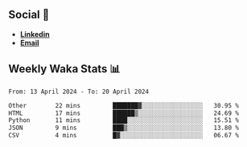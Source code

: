 ## Social 🔗

- [**Linkedin**](https://www.linkedin.com/in/trevorward001/)
- **<a href="mailto:trevorward001@gmail.com">Email<a>**

## Weekly Waka Stats 📊
<!--START_SECTION:waka-->

```txt
From: 13 April 2024 - To: 20 April 2024

Other        22 mins         ███████▓░░░░░░░░░░░░░░░░░   30.95 %
HTML         17 mins         ██████▒░░░░░░░░░░░░░░░░░░   24.69 %
Python       11 mins         ████░░░░░░░░░░░░░░░░░░░░░   15.51 %
JSON         9 mins          ███▒░░░░░░░░░░░░░░░░░░░░░   13.80 %
CSV          4 mins          █▓░░░░░░░░░░░░░░░░░░░░░░░   06.67 %
```

<!--END_SECTION:waka-->

<!--

Here are some ideas to get you started:

- 🔭 I’m currently working on (way to add branches committed on)
- 🌱 I’m currently learning Web Frameworks and Machine Learning! (Lisp, JS (react & angular), Python, and __)
- 💬 Ask me about ...
- 📫 How to reach me: 
- 😄 Pronouns: He/Him/His
- ⚡ Fun fact: ...

that-recsys-lab
-->
